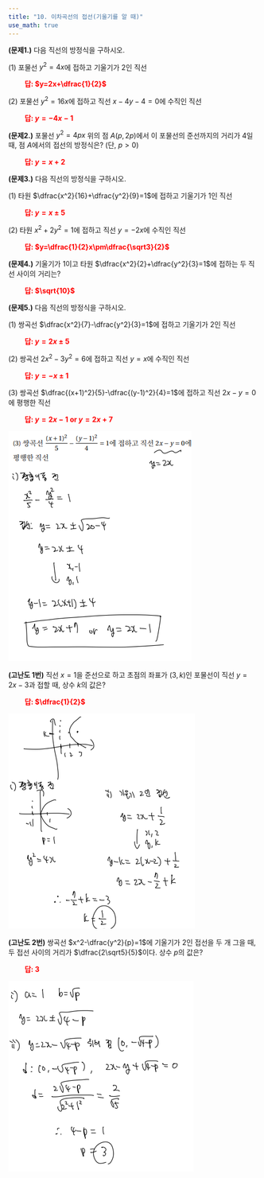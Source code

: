 ```yaml
---
title: "10. 이차곡선의 접선(기울기를 알 때)"
use_math: true
---
```


**(문제1.)** 다음 직선의 방정식을 구하시오.

(1) 포물선 $y^2=4x$에 접하고 기울기가 $2$인 직선

**<span style="color: red;">$\qquad$답: $y=2x+\dfrac{1}{2}$</span>**

(2) 포물선 $y^2=16x$에 접하고 직선 $x-4y-4=0$에 수직인 직선

**<span style="color: red;">$\qquad$답: $y=-4x-1$</span>**

**(문제2.)** 포물선 $y^2=4px$ 위의 점 $A(p, 2p)$에서 이 포물선의 준선까지의 거리가 $4$일 때, 점 $A$에서의 접선의 방정식은? (단, $p>0$)

**<span style="color: red;">$\qquad$답: $y=x+2$</span>**

**(문제3.)** 다음 직선의 방정식을 구하시오.

(1) 타원 $\dfrac{x^2}{16}+\dfrac{y^2}{9}=1$에 접하고 기울기가 $1$인 직선

**<span style="color: red;">$\qquad$답: $y=x\pm5$</span>**

(2) 타원 $x^2+2y^2=1$에 접하고 직선 $y=-2x$에 수직인 직선

**<span style="color: red;">$\qquad$답: $y=\dfrac{1}{2}x\pm\dfrac{\sqrt3}{2}$</span>**

**(문제4.)** 기울기가 $1$이고 타원 $\dfrac{x^2}{2}+\dfrac{y^2}{3}=1$에 접하는 두 직선 사이의 거리는?

**<span style="color: red;">$\qquad$답: $\sqrt{10}$</span>**

**(문제5.)** 다음 직선의 방정식을 구하시오.

(1) 쌍곡선 $\dfrac{x^2}{7}-\dfrac{y^2}{3}=1$에 접하고 기울기가 2인 직선

**<span style="color: red;">$\qquad$답: $y=2x\pm5$</span>**

(2) 쌍곡선 $2x^2-3y^2=6$에 접하고 직선 $y=x$에 수직인 직선

**<span style="color: red;">$\qquad$답: $y=-x\pm1$</span>**

(3) 쌍곡선 $\dfrac{(x+1)^2}{5}-\dfrac{(y-1)^2}{4}=1$에 접하고 직선 $2x-y=0$에 평행한 직선

**<span style="color: red;">$\qquad$답: $y=2x-1$ or $y=2x+7$</span>**

<img src="/assets/Pasted image 20240322092752.png"/>

**(고난도 1번)** 직선 $x=1$을 준선으로 하고 초점의 좌표가 $(3, k)$인 포물선이 직선 $y=2x-3$과 접할 때, 상수 $k$의 값은?

**<span style="color: red;">$\qquad$답: $\dfrac{1}{2}$</span>**

<img src="/assets/Pasted image 20240322092803.png"/>

**(고난도 2번)** 쌍곡선 $x^2-\dfrac{y^2}{p}=1$에 기울기가 $2$인 접선을 두 개 그을 때, 두 접선 사이의 거리가 $\dfrac{2\sqrt5}{5}$이다. 상수 $p$의 값은?

**<span style="color: red;">$\qquad$답: $3$</span>**

<img src="/assets/Pasted image 20240322092810.png"/>